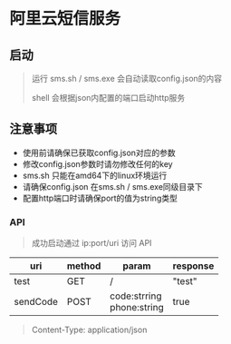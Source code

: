# 阿里云短信服务



## 启动

> 运行 sms.sh / sms.exe 会自动读取config.json的内容 
>
> shell 会根据json内配置的端口启动http服务

## 注意事项

- 使用前请确保已获取config.json对应的参数
- 修改config.json参数时请勿修改任何的key
- sms.sh 只能在amd64下的linux环境运行
- 请确保config.json 在sms.sh / sms.exe同级目录下
- 配置http端口时请确保port的值为string类型

### API

> 成功启动通过 ip:port/uri 访问 API

| uri      | method | param | response |
| -------- | ------ | ----- | -------- |
| test     | GET    | /     | "test"   |
| sendCode | POST   | code:strring <br/> phone:string | true |

> Content-Type: application/json
